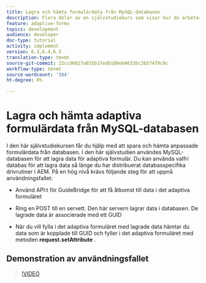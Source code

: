 ```yaml
---
title: Lagra och hämta formulärdata från MySQL-databasen
description: Flera delar av en självstudiekurs som visar hur du arbetar med att lagra och hämta formulärdata
feature: adaptive-forms
topics: development
audience: developer
doc-type: tutorial
activity: implement
version: 6.3,6.4,6.5
translation-type: tm+mt
source-git-commit: 22ccd6627a035b37edb180eb4633bc3b57470c0c
workflow-type: tm+mt
source-wordcount: '164'
ht-degree: 0%

---
```



# Lagra och hämta adaptiva formulärdata från MySQL-databasen

I den här självstudiekursen får du hjälp med att spara och hämta anpassade formulärdata från databasen. I den här självstudien användes MySQL-databasen för att lagra data för adaptiva formulär. Du kan använda valfri databas för att lagra data så länge du har distribuerat databasspecifika drivrutiner i AEM. På en hög nivå krävs följande steg för att uppnå användningsfallet:

* Använd API:t för GuideBridge för att få åtkomst till data i det adaptiva formuläret

* Ring en POST till en servett. Den här servern lagrar data i databasen. De lagrade data är associerade med ett GUID

* När du vill fylla i det adaptiva formuläret med lagrade data hämtar du data som är kopplade till GUID och fyller i det adaptiva formuläret med metoden **request.setAttribute** .

## Demonstration av användningsfallet

>[!VIDEO](https://video.tv.adobe.com/v/27829?quality=9&learn=on)
